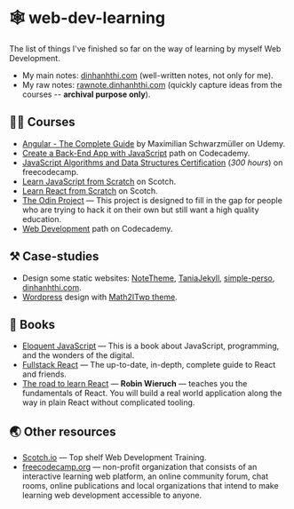 # 🕸 web-dev-learning

The list of things I've finished so far on the way of learning by myself Web Development.

- My main notes: [dinhanhthi.com](http://dinhanhthi.com) (well-written notes, not only for me).
- My raw notes: [rawnote.dinhanhthi.com](http://rawnote.dinhanhthi.com) (quickly capture ideas from the courses -- **archival purpose only**).

## 👨‍🏫 Courses

- [Angular - The Complete Guide](https://www.udemy.com/course/the-complete-guide-to-angular-2/) by Maximilian Schwarzmüller on Udemy.
- [Create a Back-End App with JavaScript](https://www.codecademy.com/learn/paths/create-a-back-end-app-with-javascript) path on Codecademy.
- [JavaScript Algorithms and Data Structures Certification](https://www.freecodecamp.org/learn) (*300 hours*) on freecodecamp.
- [Learn JavaScript from Scratch](https://bit.ly/2Z0KPJI) on Scotch.
- [Learn React from Scratch](https://bit.ly/2ZzJZVa) on Scotch.
- [The Odin Project](https://www.theodinproject.com/) — This project is designed to fill in the gap for people who are trying to hack it on their own but still want a high quality education.
- [Web Development](https://www.codecademy.com/paths/web-development/) path on Codecademy.


## ⚒️ Case-studies

- Design some static websites: [NoteTheme](https://github.com/dinhanhthi/notetheme), [TaniaJekyll](https://github.com/dinhanhthi/TaniaJekyll), [simple-perso](https://github.com/dinhanhthi/simple-perso), [dinhanhthi.com](https://github.com/dinhanhthi/dinhanhthi.com).
- [Wordpress](https://wordpress.com/) design with [Math2ITwp theme](https://github.com/dinhanhthi/math2itwp).

## 📖 Books

- [Eloquent JavaScript](https://eloquentjavascript.net/) — This is a book about JavaScript, programming, and the wonders of the digital.
- [Fullstack React](https://www.fullstackreact.com/) — The up-to-date, in-depth, complete guide to React and friends.
- [The road to learn React](https://roadtoreact.com/) — **Robin Wieruch** — teaches you the fundamentals of React. You will build a real world application along the way in plain React without complicated tooling.


## 🌏 Other resources

- [Scotch.io](https://scotch.io/) — Top shelf Web Development Training.
- [freecodecamp.org](https://www.freecodecamp.org/learn) — non-profit organization that consists of an interactive learning web platform, an online community forum, chat rooms, online publications and local organizations that intend to make learning web development accessible to anyone.